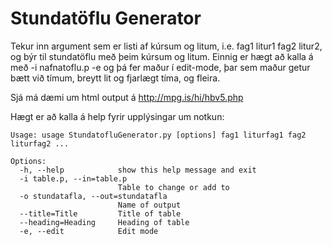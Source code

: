 Stundatöflu Generator
========

Tekur inn argument sem er listi af kúrsum og litum, i.e. fag1 litur1 fag2 litur2, og býr til stundatöflu með þeim kúrsum og litum. Einnig er hægt að kalla á með -i nafnatoflu.p -e
og þá fer maður í edit-mode, þar sem maður getur bætt við tímum, breytt lit og fjarlægt tíma, og fleira.

Sjá má dæmi um html output á http://mpg.is/hi/hbv5.php

Hægt er að kalla á help fyrir upplýsingar um notkun:

    Usage: usage StundatofluGenerator.py [options] fag1 liturfag1 fag2 liturfag2 ...

    Options:
      -h, --help            show this help message and exit
      -i table.p, --in=table.p
                            Table to change or add to
      -o stundatafla, --out=stundatafla
                            Name of output
      --title=Title         Title of table
      --heading=Heading     Heading of table
      -e, --edit            Edit mode
